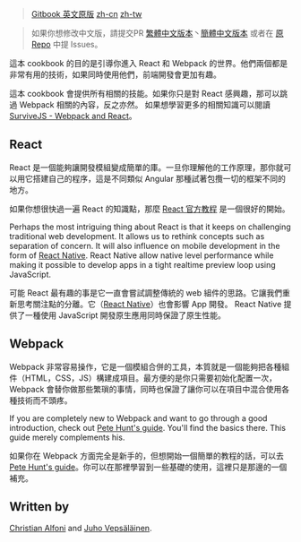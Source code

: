 > ﻿[Gitbook 英文原版](http://christianalfoni.github.io/react-webpack-cookbook/)
> [zh-cn](https://fakefish.github.io/react-webpack-cookbook/)
> [zh-tw](https://zmax.github.io/react-webpack-cookbook/)

> 如果你想修改中文版，請提交PR [繁體中文版本](https://github.com/zmax/react-webpack-cookbook)丶[簡體中文版本](https://github.com/fakefish/react-webpack-cookbook) 或者在 [原 Repo](https://github.com/christianalfoni/react-webpack-cookbook/issues) 中提 Issues。

這本 cookbook 的目的是引導你進入 React 和 Webpack 的世界。他們兩個都是非常有用的技術，如果同時使用他們，前端開發會更加有趣。

這本 cookbook 會提供所有相關的技能。如果你只是對 React 感興趣，那可以跳過 Webpack 相關的內容，反之亦然。 如果想學習更多的相關知識可以閱讀 [SurviveJS - Webpack and React](http://survivejs.com/)。

## React

React 是一個能夠讓開發模組變成簡單的庫。一旦你理解他的工作原理，那你就可以用它搭建自己的程序，這是不同類似 Angular 那種試著包攬一切的框架不同的地方。

如果你想很快過一遍 React 的知識點，那麼 [React 官方教程](http://facebook.github.io/react/docs/tutorial.html) 是一個很好的開始。

Perhaps the most intriguing thing about React is that it keeps on challenging traditional web development. It allows us to rethink concepts such as separation of concern. It will also influence on mobile development in the form of [React Native](http://facebook.github.io/react-native). React Native allow native level performance while making it possible to develop apps in a tight realtime preview loop using JavaScript.

可能 React 最有趣的事是它一直會嘗試調整傳統的 web 組件的思路。它讓我們重新思考關注點的分離。它（[React Native](https://facebook.github.io/react-native/)）也會影響 App 開發。 React Native 提供了一種使用 JavaScript 開發原生應用同時保證了原生性能。

## Webpack

Webpack 非常容易操作，它是一個模組合併的工具，本質就是一個能夠把各種組件（HTML，CSS，JS）構建成項目。最方便的是你只需要初始化配置一次，Webpack 會替你做那些繁瑣的事情，同時也保證了讓你可以在項目中混合使用各種技術而不頭疼。

If you are completely new to Webpack and want to go through a good introduction, check out [Pete Hunt's guide](https://github.com/petehunt/webpack-howto). You'll find the basics there. This guide merely complements his.

如果你在 Webpack 方面完全是新手的，但想開始一個簡單的教程的話，可以去 [Pete Hunt&apos;s guide](https://github.com/petehunt/webpack-howto)。你可以在那裡學習到一些基礎的使用，這裡只是那邊的一個補充。

## Written by

[Christian Alfoni](http://www.christianalfoni.com/) and [Juho Vepsäläinen](http://survivejs.com/).
